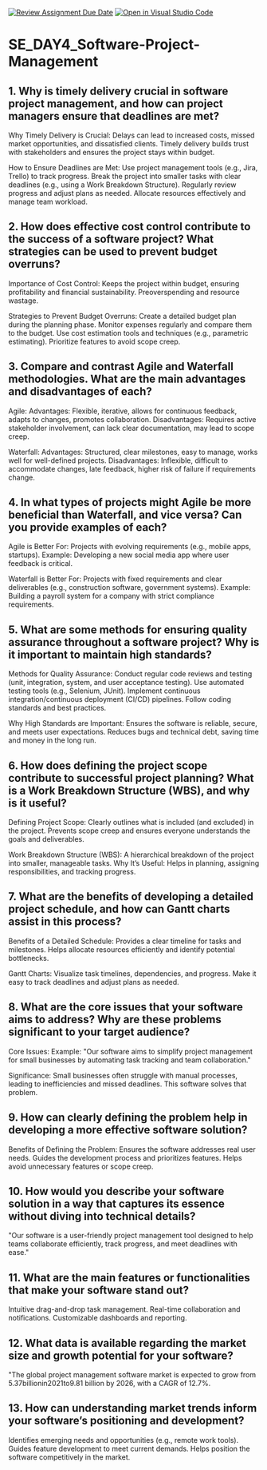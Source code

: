 [![Review Assignment Due Date](https://classroom.github.com/assets/deadline-readme-button-22041afd0340ce965d47ae6ef1cefeee28c7c493a6346c4f15d667ab976d596c.svg)](https://classroom.github.com/a/9pw6JKcu)
[![Open in Visual Studio Code](https://classroom.github.com/assets/open-in-vscode-2e0aaae1b6195c2367325f4f02e2d04e9abb55f0b24a779b69b11b9e10269abc.svg)](https://classroom.github.com/online_ide?assignment_repo_id=18527157&assignment_repo_type=AssignmentRepo)
# SE_DAY4_Software-Project-Management
## 1. Why is timely delivery crucial in software project management, and how can project managers ensure that deadlines are met?

  Why Timely Delivery is Crucial:
Delays can lead to increased costs, missed market opportunities, and dissatisfied clients.
Timely delivery builds trust with stakeholders and ensures the project stays within budget.

How to Ensure Deadlines are Met:
Use project management tools (e.g., Jira, Trello) to track progress.
Break the project into smaller tasks with clear deadlines (e.g., using a Work Breakdown Structure).
Regularly review progress and adjust plans as needed.
Allocate resources effectively and manage team workload.

## 2. How does effective cost control contribute to the success of a software project? What strategies can be used to prevent budget overruns?

Importance of Cost Control:
Keeps the project within budget, ensuring profitability and financial sustainability.
Preoverspending and resource wastage.

Strategies to Prevent Budget Overruns:
Create a detailed budget plan during the planning phase.
Monitor expenses regularly and compare them to the budget.
Use cost estimation tools and techniques (e.g., parametric estimating).
Prioritize features to avoid scope creep.

## 3. Compare and contrast Agile and Waterfall methodologies. What are the main advantages and disadvantages of each?

Agile:
Advantages: Flexible, iterative, allows for continuous feedback, adapts to changes, promotes collaboration.
Disadvantages: Requires active stakeholder involvement, can lack clear documentation, may lead to scope creep.

Waterfall:
Advantages: Structured, clear milestones, easy to manage, works well for well-defined projects.
Disadvantages: Inflexible, difficult to accommodate changes, late feedback, higher risk of failure if requirements change.

## 4. In what types of projects might Agile be more beneficial than Waterfall, and vice versa? Can you provide examples of each?

Agile is Better For:
Projects with evolving requirements (e.g., mobile apps, startups).
Example: Developing a new social media app where user feedback is critical.

Waterfall is Better For:
Projects with fixed requirements and clear deliverables (e.g., construction software, government systems).
Example: Building a payroll system for a company with strict compliance requirements.


## 5. What are some methods for ensuring quality assurance throughout a software project? Why is it important to maintain high standards?

Methods for Quality Assurance:
Conduct regular code reviews and testing (unit, integration, system, and user acceptance testing).
Use automated testing tools (e.g., Selenium, JUnit).
Implement continuous integration/continuous deployment (CI/CD) pipelines.
Follow coding standards and best practices.

Why High Standards are Important:
Ensures the software is reliable, secure, and meets user expectations.
Reduces bugs and technical debt, saving time and money in the long run.


## 6. How does defining the project scope contribute to successful project planning? What is a Work Breakdown Structure (WBS), and why is it useful?

Defining Project Scope:
Clearly outlines what is included (and excluded) in the project.
Prevents scope creep and ensures everyone understands the goals and deliverables.

Work Breakdown Structure (WBS):
A hierarchical breakdown of the project into smaller, manageable tasks.
Why It’s Useful: Helps in planning, assigning responsibilities, and tracking progress.

## 7. What are the benefits of developing a detailed project schedule, and how can Gantt charts assist in this process?

Benefits of a Detailed Schedule:
Provides a clear timeline for tasks and milestones.
Helps allocate resources efficiently and identify potential bottlenecks.

Gantt Charts:
Visualize task timelines, dependencies, and progress.
Make it easy to track deadlines and adjust plans as needed.

## 8. What are the core issues that your software aims to address? Why are these problems significant to your target audience?

Core Issues:
Example: "Our software aims to simplify project management for small businesses by automating task tracking and team collaboration."

Significance:
Small businesses often struggle with manual processes, leading to inefficiencies and missed deadlines. This software solves that problem.

## 9. How can clearly defining the problem help in developing a more effective software solution?

Benefits of Defining the Problem:
Ensures the software addresses real user needs.
Guides the development process and prioritizes features.
Helps avoid unnecessary features or scope creep.

## 10. How would you describe your software solution in a way that captures its essence without diving into technical details?

"Our software is a user-friendly project management tool designed to help teams collaborate efficiently, track progress, and meet deadlines with ease."



## 11. What are the main features or functionalities that make your software stand out?
Intuitive drag-and-drop task management.
Real-time collaboration and notifications.
Customizable dashboards and reporting.

## 12. What data is available regarding the market size and growth potential for your software?
"The global project management software market is expected to grow from 5.37billionin2021to9.81 billion by 2026, with a CAGR of 12.7%.


## 13. How can understanding market trends inform your software’s positioning and development?

Identifies emerging needs and opportunities (e.g., remote work tools).
Guides feature development to meet current demands.
Helps position the software competitively in the market.
